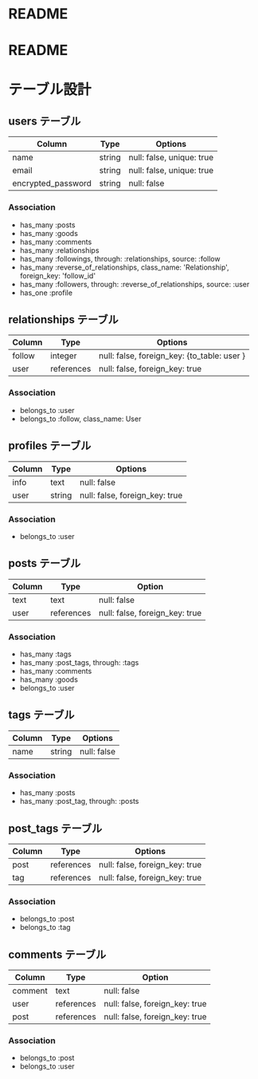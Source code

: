 # README

# README

# テーブル設計

## users テーブル

| Column                    | Type    | Options                   |
|---------------------------|---------|---------------------------|
| name                      | string  | null: false, unique: true |
| email                     | string  | null: false, unique: true |
| encrypted_password        | string  | null: false               |

### Association

- has_many :posts
- has_many :goods
- has_many :comments
- has_many :relationships
- has_many :followings, through: :relationships, source: :follow
- has_many :reverse_of_relationships, class_name: 'Relationship', foreign_key: 'follow_id'
- has_many :followers, through: :reverse_of_relationships, source: :user
- has_one  :profile

## relationships テーブル

| Column    | Type       | Options                                    |
|-----------|------------|--------------------------------------------|
| follow    | integer    | null: false, foreign_key: {to_table: user }|
| user      | references | null: false, foreign_key: true             |

### Association

- belongs_to :user
- belongs_to :follow, class_name: User


## profiles テーブル

| Column                    | Type    | Options                        |
|---------------------------|---------|--------------------------------|
| info                      | text    | null: false                    |
| user                      | string  | null: false, foreign_key: true |

### Association

- belongs_to :user

## posts テーブル

| Column | Type       | Option                         |
|--------|------------|--------------------------------|
| text   | text       | null: false                    |
| user   | references | null: false, foreign_key: true |

### Association

- has_many   :tags
- has_many   :post_tags, through: :tags
- has_many   :comments
- has_many   :goods
- belongs_to :user


##  tags テーブル

| Column             | Type       | Options                        |
| -------------------| ---------- | ------------------------------ |
| name               | string     | null: false                    |

 
### Association
- has_many :posts
- has_many :post_tag, through: :posts


## post_tags テーブル

| Column  | Type       | Options                        |
| --------| ---------- | ------------------------------ |
| post    | references | null: false, foreign_key: true |
| tag     | references | null: false, foreign_key: true |


### Association

- belongs_to :post
- belongs_to :tag

## comments テーブル

| Column  | Type       | Option                         |
|---------|------------|--------------------------------|
| comment | text       | null: false                    |
| user    | references | null: false, foreign_key: true |
| post    | references | null: false, foreign_key: true |

### Association

- belongs_to :post
- belongs_to :user